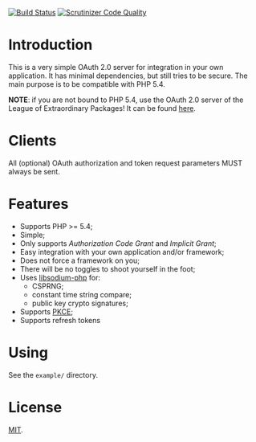 [![Build Status](https://travis-ci.org/fkooman/php-oauth2-server.svg?branch=master)](https://travis-ci.org/fkooman/php-oauth2-server)
[![Scrutinizer Code Quality](https://scrutinizer-ci.com/g/fkooman/php-oauth2-server/badges/quality-score.png?b=master)](https://scrutinizer-ci.com/g/fkooman/php-oauth2-server/?branch=master)

# Introduction
This is a very simple OAuth 2.0 server for integration in your own application. 
It has minimal dependencies, but still tries to be secure. The main purpose is 
to be compatible with PHP 5.4.

**NOTE**: if you are not bound to PHP 5.4, use the OAuth 2.0 server of 
the League of Extraordinary Packages! It can be found 
[here](https://oauth2.thephpleague.com/).

# Clients

All (optional) OAuth authorization and token request parameters MUST always be
sent.

# Features

- Supports PHP >= 5.4;
- Simple;
- Only supports _Authorization Code Grant_ and _Implicit Grant_;
- Easy integration with your own application and/or framework;
- Does not force a framework on you;
- There will be no toggles to shoot yourself in the foot;
- Uses [libsodium-php](https://github.com/jedisct1/libsodium-php) for:
  - CSPRNG;
  - constant time string compare;
  - public key crypto signatures;
- Supports [PKCE](https://tools.ietf.org/html/rfc7636);
- Supports refresh tokens

# Using

See the `example/` directory.

# License

[MIT](LICENSE).
